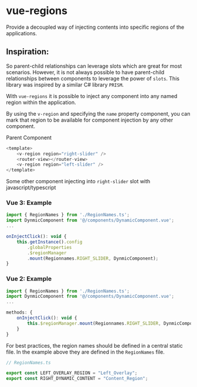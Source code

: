 # vue-regions
Provide a decoupled way of injecting contents into specific regions of the applications.

## Inspiration: 
So parent-child relationships can leverage slots which are great for most scenarios. However, it is not always possible to have parent-child relationships between components to leverage the power of `slots`. This library was inspired by a similar C# library `PRISM`. 

With `vue-regions` it is possible to inject any component into any named region within the application.

By using the `v-region` and specifying the `name` property component, you can mark that region to be available for component injection by any other component.

Parent Component
```js
<template>
    <v-region region="right-slider" />
    <router-view></router-view>
    <v-region region="left-slider" />
</template>

```

Some other component injecting into `right-slider` slot with javascript/typescript

### Vue 3: Example
```js
import { RegionNames } from './RegionNames.ts';
import DynmicComponent from '@/components/DynamicComponent.vue';
...

onInjectClick(): void {
    this.getInstance().config
        .globalProperties
        .$regionManager
        .mount(Regionnames.RIGHT_SLIDER, DynmicComponent);
}

```

### Vue 2: Example
```js
import { RegionNames } from './RegionNames.ts';
import DynmicComponent from '@/components/DynamicComponent.vue';
...

methods: {    
    onInjectClick(): void {
        this.$regionManager.mount(Regionnames.RIGHT_SLIDER, DynmicComponent);
    }
}

```

For best practices, the region names should be defined in a central static file.
In the example above they are defined in the `RegionNames` file.

```js
// RegionNames.ts

export const LEFT_OVERLAY_REGION = "Left_Overlay";
export const RIGHT_DYNAMIC_CONTENT = "Content_Region";

```

